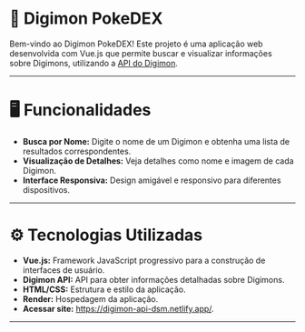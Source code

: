 # 🐉 Digimon PokeDEX

Bem-vindo ao Digimon PokeDEX! Este projeto é uma aplicação web desenvolvida com Vue.js que permite buscar e visualizar informações sobre Digimons, utilizando a [API do Digimon](https://digimon-api.vercel.app).

<hr>

# 🖥️ Funcionalidades

* **Busca por Nome:** Digite o nome de um Digimon e obtenha uma lista de resultados correspondentes.
* **Visualização de Detalhes:** Veja detalhes como nome e imagem de cada Digimon.
* **Interface Responsiva:** Design amigável e responsivo para diferentes dispositivos.

<hr>

# ⚙️ Tecnologias Utilizadas

- **Vue.js:** Framework JavaScript progressivo para a construção de interfaces de usuário.
- **Digimon API:** API para obter informações detalhadas sobre Digimons.
- **HTML/CSS:** Estrutura e estilo da aplicação.
- **Render:** Hospedagem da aplicação.
- **Acessar site:** https://digimon-api-dsm.netlify.app/.

<hr>